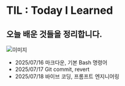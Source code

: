 # TIL : Today I Learned
## 오늘 배운 것들을 정리합니다.
![이미지](https://th.bing.com/th/id/OIP.iZ4HP1H8gOwrvPj3elc07gHaFc?o=7rm=3&rs=1&pid=ImgDetMain&o=7&rm=3)

- 2025/07/16 마크다운, 기본 Bash 명령어
- 2025/07/17 Git commit, revert
- 2025/07/18 바이브 코딩, 프롬프트 엔지니어링
